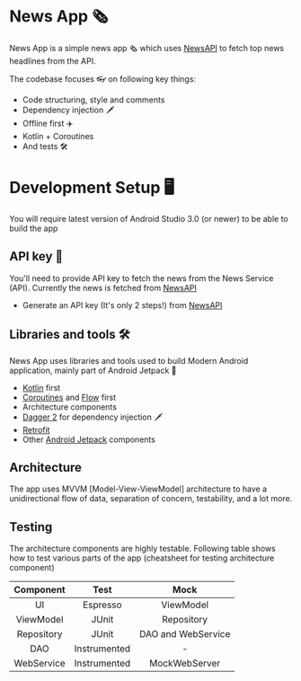 # News App 🗞
News App is a simple news app 🗞️ which uses [NewsAPI](https://newsapi.org/) to fetch top news headlines from the API.

The codebase focuses 👓 on following key things:
- Code structuring, style and comments
- Dependency injection 🗡
- Offline first ✈️
- Kotlin + Coroutines
- And tests 🛠

# Development Setup 🖥

You will require latest version of Android Studio 3.0 (or newer) to be able to build the app

## API key 🔑
You'll need to provide API key to fetch the news from the News Service (API). Currently the news is fetched from [NewsAPI](https://newsapi.org/)

- Generate an API key (It's only 2 steps!) from [NewsAPI](https://newsapi.org/)
## Libraries and tools 🛠

News App uses libraries and tools used to build Modern Android application, mainly part of Android Jetpack 🚀

- [Kotlin](https://kotlinlang.org/) first
- [Coroutines](https://kotlinlang.org/docs/reference/coroutines-overview.html) and [Flow](https://kotlinlang.org/docs/reference/coroutines/flow.html) first
- Architecture components
- [Dagger 2](https://developer.android.com/training/dependency-injection) for dependency injection 🗡
- [Retrofit](https://square.github.io/retrofit/)
- Other [Android Jetpack](https://developer.android.com/jetpack) components


## Architecture

The app uses MVVM [Model-View-ViewModel] architecture to have a unidirectional flow of data, separation of concern, testability, and a lot more.


## Testing
The architecture components are highly testable. Following table shows how to test various parts of the app (cheatsheet for testing architecture component)

|  Component |     Test     |        Mock        |
|:----------:|:------------:|:------------------:|
|     UI     |   Espresso   |      ViewModel     |
|  ViewModel |     JUnit    |     Repository     |
| Repository |     JUnit    | DAO and WebService |
|     DAO    | Instrumented |          -         |
| WebService | Instrumented |    MockWebServer   |


